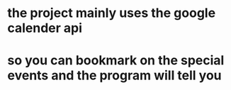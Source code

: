 # the project mainly uses the google calender api
# so you can bookmark on the special events and the program will tell you
